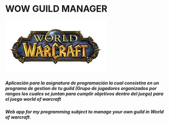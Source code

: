 # WOW GUILD MANAGER

![](screenshots/wowlogo.jpg)
<h5>Aplicación para la asignatura de programación la cual consistira en un programa de gestion de tu guild (Grupo de jugadores organizados por rangos los cuales se juntan para cumplir objetivos dentro del juego)
para el juego world of warcraft</h5>

<h5>
Web app for my programming subject to manage your own guild in World of warcraft.
</h5>

